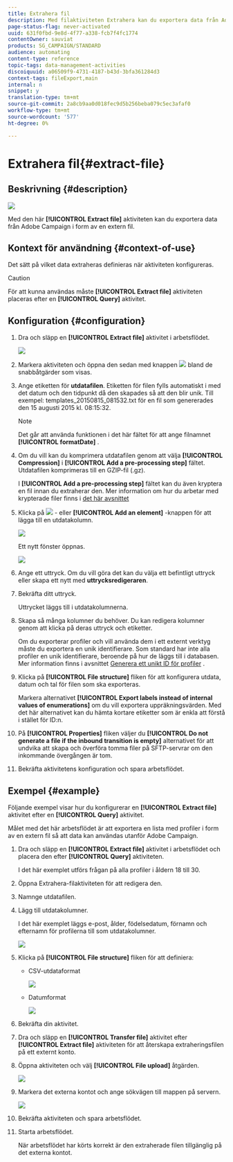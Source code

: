 ```yaml
---
title: Extrahera fil
description: Med filaktiviteten Extrahera kan du exportera data från Adobe Campaign i form av en extern fil.
page-status-flag: never-activated
uuid: 631f0fbd-9e8d-4f77-a338-fcb7f4fc1774
contentOwner: sauviat
products: SG_CAMPAIGN/STANDARD
audience: automating
content-type: reference
topic-tags: data-management-activities
discoiquuid: a06509f9-4731-4187-b43d-3bfa361284d3
context-tags: fileExport,main
internal: n
snippet: y
translation-type: tm+mt
source-git-commit: 2a8cb9aa0d018fec9d5b256beba079c5ec3afaf0
workflow-type: tm+mt
source-wordcount: '577'
ht-degree: 0%

---
```



# Extrahera fil{#extract-file}

## Beskrivning {#description}

![](assets/export.png)

Med den här **[!UICONTROL Extract file]** aktiviteten kan du exportera data från Adobe Campaign i form av en extern fil.

## Kontext för användning {#context-of-use}

Det sätt på vilket data extraheras definieras när aktiviteten konfigureras.

>[!CAUTION]
>
>För att kunna användas måste **[!UICONTROL Extract file]** aktiviteten placeras efter en **[!UICONTROL Query]** aktivitet.

## Konfiguration {#configuration}

1. Dra och släpp en **[!UICONTROL Extract file]** aktivitet i arbetsflödet.

   ![](assets/wkf_data_export1.png)

1. Markera aktiviteten och öppna den sedan med knappen ![](assets/edit_darkgrey-24px.png) bland de snabbåtgärder som visas.
1. Ange etiketten för **utdatafilen**. Etiketten för filen fylls automatiskt i med det datum och den tidpunkt då den skapades så att den blir unik. Till exempel: templates_20150815_081532.txt för en fil som genererades den 15 augusti 2015 kl. 08:15:32.

   >[!NOTE]
   >
   >Det går att använda funktionen i det här fältet för att ange filnamnet **[!UICONTROL formatDate]** .

1. Om du vill kan du komprimera utdatafilen genom att välja **[!UICONTROL Compression]** i **[!UICONTROL Add a pre-processing step]** fältet. Utdatafilen komprimeras till en GZIP-fil (.gz).

   I **[!UICONTROL Add a pre-processing step]** fältet kan du även kryptera en fil innan du extraherar den. Mer information om hur du arbetar med krypterade filer finns i [det här avsnittet](../../automating/using/managing-encrypted-data.md)

1. Klicka på ![](assets/add_darkgrey-24px.png) - eller **[!UICONTROL Add an element]** -knappen för att lägga till en utdatakolumn.

   ![](assets/wkf_data_export2.png)

   Ett nytt fönster öppnas.

   ![](assets/wkf_data_export3.png)

1. Ange ett uttryck. Om du vill göra det kan du välja ett befintligt uttryck eller skapa ett nytt med **uttrycksredigeraren**.
1. Bekräfta ditt uttryck.

   Uttrycket läggs till i utdatakolumnerna.

1. Skapa så många kolumner du behöver. Du kan redigera kolumner genom att klicka på deras uttryck och etiketter.

   Om du exporterar profiler och vill använda dem i ett externt verktyg måste du exportera en unik identifierare. Som standard har inte alla profiler en unik identifierare, beroende på hur de läggs till i databasen. Mer information finns i avsnittet [Generera ett unikt ID för profiler](../../developing/using/configuring-the-resource-s-data-structure.md#generating-a-unique-id-for-profiles-and-custom-resources) .

1. Klicka på **[!UICONTROL File structure]** fliken för att konfigurera utdata, datum och tal för filen som ska exporteras.

   Markera alternativet **[!UICONTROL Export labels instead of internal values of enumerations]** om du vill exportera uppräkningsvärden. Med det här alternativet kan du hämta kortare etiketter som är enkla att förstå i stället för ID:n.

1. På **[!UICONTROL Properties]** fliken väljer du **[!UICONTROL Do not generate a file if the inbound transition is empty]** alternativet för att undvika att skapa och överföra tomma filer på SFTP-servrar om den inkommande övergången är tom.
1. Bekräfta aktivitetens konfiguration och spara arbetsflödet.

## Exempel {#example}

Följande exempel visar hur du konfigurerar en **[!UICONTROL Extract file]** aktivitet efter en **[!UICONTROL Query]** aktivitet.

Målet med det här arbetsflödet är att exportera en lista med profiler i form av en extern fil så att data kan användas utanför Adobe Campaign.

1. Dra och släpp en **[!UICONTROL Extract file]** aktivitet i arbetsflödet och placera den efter **[!UICONTROL Query]** aktiviteten.

   I det här exemplet utförs frågan på alla profiler i åldern 18 till 30.

1. Öppna Extrahera-filaktiviteten för att redigera den.
1. Namnge utdatafilen.
1. Lägg till utdatakolumner.

   I det här exemplet läggs e-post, ålder, födelsedatum, förnamn och efternamn för profilerna till som utdatakolumner.

   ![](assets/wkf_data_export6.png)

1. Klicka på **[!UICONTROL File structure]** fliken för att definiera:

   * CSV-utdataformat

      ![](assets/wkf_data_export7.png)

   * Datumformat

      ![](assets/wkf_data_export9.png)

1. Bekräfta din aktivitet.
1. Dra och släpp en **[!UICONTROL Transfer file]** aktivitet efter **[!UICONTROL Extract file]** aktiviteten för att återskapa extraheringsfilen på ett externt konto.
1. Öppna aktiviteten och välj **[!UICONTROL File upload]** åtgärden.

   ![](assets/wkf_data_export11.png)

1. Markera det externa kontot och ange sökvägen till mappen på servern.

   ![](assets/wkf_data_export12.png)

1. Bekräfta aktiviteten och spara arbetsflödet.
1. Starta arbetsflödet.

   När arbetsflödet har körts korrekt är den extraherade filen tillgänglig på det externa kontot.


